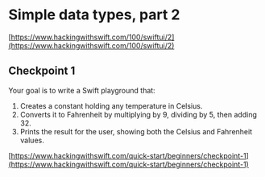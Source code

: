# Simple data types, part 2

[https://www.hackingwithswift.com/100/swiftui/2](https://www.hackingwithswift.com/100/swiftui/2)

## Checkpoint 1

Your goal is to write a Swift playground that:

1. Creates a constant holding any temperature in Celsius.
2. Converts it to Fahrenheit by multiplying by 9, dividing by 5, then adding 32.
3. Prints the result for the user, showing both the Celsius and Fahrenheit values.

[https://www.hackingwithswift.com/quick-start/beginners/checkpoint-1](https://www.hackingwithswift.com/quick-start/beginners/checkpoint-1)